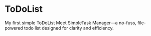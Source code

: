 # ToDoList
My first simple ToDoList
Meet SimpleTask Manager—a no-fuss, file-powered todo list designed for clarity and efficiency.

